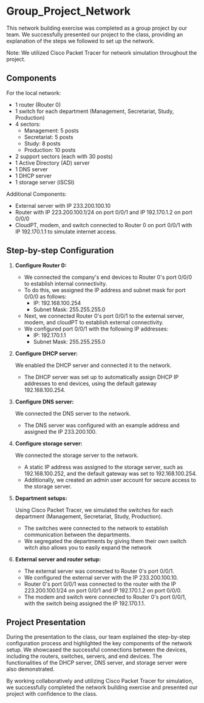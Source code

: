 # Group_Project_Network

This network building exercise was completed as a group project by our team. We successfully presented our project to the class, providing an explanation of the steps we followed to set up the network.

Note: We utilized Cisco Packet Tracer for network simulation throughout the project.

## Components

For the local network:

-   1 router (Router 0)
-   1 switch for each department (Management, Secretariat, Study, Production)
-   4 sectors:
    -   Management: 5 posts
    -   Secretariat: 5 posts
    -   Study: 8 posts
    -   Production: 10 posts
-   2 support sectors (each with 30 posts)
-   1 Active Directory (AD) server
-   1 DNS server
-   1 DHCP server
-   1 storage server (iSCSI)

Additional Components:

-   External server with IP 233.200.100.10
-   Router with IP 223.200.100.1/24 on port 0/0/1 and IP 192.170.1.2 on port 0/0/0
-   CloudPT, modem, and switch connected to Router 0 on port 0/0/1 with IP 192.170.1.1 to simulate internet access.

## Step-by-step Configuration

1.  **Configure Router 0:**
    
    
    
    -   We connected the company's end devices to Router 0's port 0/0/0 to establish internal connectivity.
    -   To do this, we assigned the IP address and subnet mask for port 0/0/0 as follows:
        -   IP: 192.168.100.254
        -   Subnet Mask: 255.255.255.0
    -   Next, we connected Router 0's port 0/0/1 to the external server, modem, and cloudPT to establish external connectivity.
    -   We configured port 0/0/1 with the following IP addresses:
        -   IP: 192.170.1.1
        -   Subnet Mask: 255.255.255.0
2.  **Configure DHCP server:**
    
    We enabled the DHCP server and connected it to the network.
    
    -   The DHCP server was set up to automatically assign DHCP IP addresses to end devices, using the default gateway 192.168.100.254.
3.  **Configure DNS server:**
    
    We connected the DNS server to the network.
    
    -   The DNS server was configured with an example address and assigned the IP 233.200.100.
4.  **Configure storage server:**
    
    We connected the storage server to the network.
    
    -   A static IP address was assigned to the storage server, such as 192.168.100.252, and the default gateway was set to 192.168.100.254.
    -   Additionally, we created an admin user account for secure access to the storage server.
5.  **Department setups:**
    
    Using Cisco Packet Tracer, we simulated the switches for each department (Management, Secretariat, Study, Production).
    
    -   The switches were connected to the network to establish communication between the departments.
    -   We segregated the departments by giving them their own switch witch also allows you to easily expand the network
6.  **External server and router setup:**
 
    -   The external server was connected to Router 0's port 0/0/1.
    -   We configured the external server with the IP 233.200.100.10.
    -   Router 0's port 0/0/1 was connected to the router with the IP 223.200.100.1/24 on port 0/0/1 and IP 192.170.1.2 on port 0/0/0.
    -   The modem and switch were connected to Router 0's port 0/0/1, with the switch being assigned the IP 192.170.1.1.

## Project Presentation

During the presentation to the class, our team explained the step-by-step configuration process and highlighted the key components of the network setup. We showcased the successful connections between the devices, including the routers, switches, servers, and end devices. The functionalities of the DHCP server, DNS server, and storage server were also demonstrated.

By working collaboratively and utilizing Cisco Packet Tracer for simulation, we successfully completed the network building exercise and presented our project with confidence to the class.
